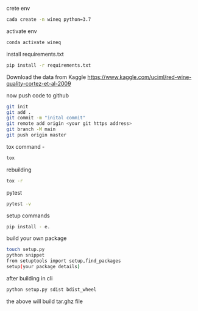  crete env
 ```bash
 cada create -n wineq python=3.7
 ```

activate env
```bash
conda activate wineq
```

install requirements.txt
```bash 
pip install -r requirements.txt
```

Download the data from Kaggle
https://www.kaggle.com/uciml/red-wine-quality-cortez-et-al-2009

now push code to github
```bash
git init
git add .
git commit -m "inital commit"
git remote add origin <your git https address>
git branch -M main
git push origin master
```

tox command -
```bash
tox
```
rebuilding
```bash
tox -r
```

pytest
```bash
pytest -v
```
setup commands
```bash
pip install - e.
```

build your own package
```bash
touch setup.py 
python snippet
from setuptools import setup,find_packages
setup(your package details)
```
after building in cli
```bash
python setup.py sdist bdist_wheel
```
the above will build tar.ghz file